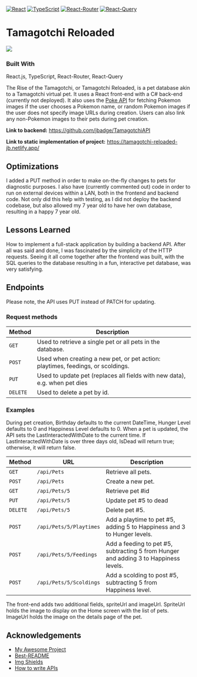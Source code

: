 [![React][React.js]][React-url]
[![TypeScript][Typescript.com]][Typescript-url]
[![React-Router][React-router.com]][React-Router-url]
[![React-Query][React-query.com]][React-Query-url]

# Tamagotchi Reloaded

[![][product-screenshot]](https://tamagotchi-reloaded-jb.netlify.app/)

### Built With

React.js, TypeScript, React-Router, React-Query

The Rise of the Tamagotchi, or Tamagotchi Reloaded, is a pet database akin to a Tamagotchi virtual pet. It uses a React front-end with a C# back-end (currently not deployed). It also uses the [Poke API](https://pokeapi.co/) for fetching Pokemon images if the user chooses a Pokemon name, or random Pokemon images if the user does not specify image URLs during creation. Users can also link any non-Pokemon images to their pets during pet creation.

**Link to backend:** https://github.com/jbadge/TamagotchiAPI

**Link to static implementation of project:** https://tamagotchi-reloaded-jb.netlify.app/

## Optimizations

I added a PUT method in order to make on-the-fly changes to pets for diagnostic purposes. I also have (currently commented out) code in order to run on external devices within a LAN, both in the frontend and backend code. Not only did this help with testing, as I did not deploy the backend codebase, but also allowed my 7 year old to have her own database, resulting in a happy 7 year old.

## Lessons Learned

How to implement a full-stack application by building a backend API. After all was said and done, I was fascinated by the simplicity of the HTTP requests. Seeing it all come together after the frontend was built, with the SQL queries to the database resulting in a fun, interactive pet database, was very satisfying.

## Endpoints

Please note, the API uses PUT instead of PATCH for updating.

### Request methods

| Method   | Description                                                                     |
| -------- | ------------------------------------------------------------------------------- |
| `GET`    | Used to retrieve a single pet or all pets in the database.                      |
| `POST`   | Used when creating a new pet, or pet action: playtimes, feedings, or scoldings. |
| `PUT`    | Used to update pet (replaces all fields with new data), e.g. when pet dies      |
| `DELETE` | Used to delete a pet by id.                                                     |

### Examples

During pet creation, Birthday defaults to the current DateTime, Hunger Level defaults to 0 and Happiness Level defaults to 0. When a pet is updated, the API sets the LastInteractedWithDate to the current time. If LastInteractedWithDate is over three days old, IsDead will return true; otherwise, it will return false.

| Method   | URL                     | Description                                                                          |
| -------- | ----------------------- | ------------------------------------------------------------------------------------ |
| `GET`    | `/api/Pets `            | Retrieve all pets.                                                                   |
| `POST`   | `/api/Pets`             | Create a new pet.                                                                    |
| `GET`    | `/api/Pets/5`           | Retrieve pet #id                                                                     |
| `PUT`    | `/api/Pets/5`           | Update pet #5 to dead                                                                |
| `DELETE` | `/api/Pets/5`           | Delete pet #5.                                                                       |
| `POST`   | `/api/Pets/5/Playtimes` | Add a playtime to pet #5, adding 5 to Happiness and 3 to Hunger levels.              |
| `POST`   | `/api/Pets/5/Feedings`  | Add a feeding to pet #5, subtracting 5 from Hunger and adding 3 to Happiness levels. |
| `POST`   | `/api/Pets/5/Scoldings` | Add a scolding to post #5, subtracting 5 from Happiness level.                       |

The front-end adds two additional fields, spriteUrl and imageUrl. SpriteUrl holds the image to display on the Home screen with the list of pets. ImageUrl holds the image on the details page of the pet.


## Acknowledgements

- [My Awesome Project](https://github.com/alec-chernicki/portfolio-template/blob/master/README.md)
- [Best-README](https://github.com/othneildrew/Best-README-Template/blob/master/README.md)
- [Img Shields](https://shields.io/)
- [How to write APIs](https://github.com/ml-archive/readme/blob/master/Documentation/how-to-write-apis.md)

[product-screenshot]: /images/screenshot.png
[React.js]: https://img.shields.io/badge/React-20232A?style=for-the-badge&logo=react&logoColor=61DAFB
[React-url]: https://reactjs.org/
[React-router.com]: https://img.shields.io/badge/React_Router-CA4245?style=for-the-badge&logo=react-router&logoColor=white
[React-router-url]: https://reactrouter.com/
[React-query.com]: https://img.shields.io/badge/React_Query-FF4154?style=for-the-badge&logo=ReactQuery&logoColor=white
[React-query-url]: https://tanstack.com/query/v3
[Typescript.com]: https://img.shields.io/badge/TypeScript-007ACC?style=for-the-badge&logo=typescript&logoColor=white
[Typescript-url]: https://typescriptlang.org
